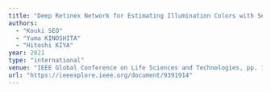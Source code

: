```yaml
---
title: "Deep Retinex Network for Estimating Illumination Colors with Self-Supervised Learning"
authors:
  - "Kouki SEO"
  - "Yuma KINOSHITA"
  - "Hitoshi KIYA"
year: 2021
type: "international"
venue: "IEEE Global Conference on Life Sciences and Technologies, pp. 1-5, Nara, Japan, 2021-03-09."
url: "https://ieeexplore.ieee.org/document/9391914"
---
```

